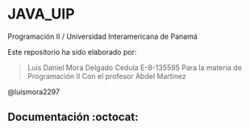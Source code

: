 # JAVA_UIP
Programación II / Universidad Interamericana de Panamá

Este repositorio ha sido elaborado por:

> Luis Daniel Mora Delgado
> Cedula E-8-135595
> Para la materia de Programación II
> Con el profesor Abdel Martinez

@luismora2297

## Documentación :octocat:

